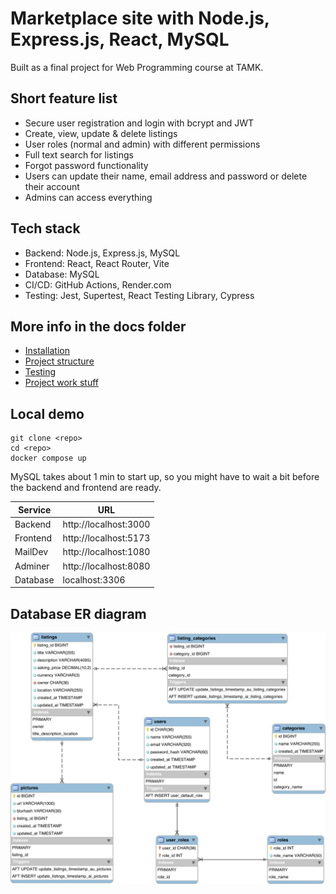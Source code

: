 # Marketplace site with Node.js, Express.js, React, MySQL

Built as a final project for Web Programming course at TAMK.

## Short feature list

- Secure user registration and login with bcrypt and JWT
- Create, view, update & delete listings
- User roles (normal and admin) with different permissions
- Full text search for listings
- Forgot password functionality
- Users can update their name, email address and password or delete their account
- Admins can access everything

## Tech stack

- Backend: Node.js, Express.js, MySQL
- Frontend: React, React Router, Vite
- Database: MySQL
- CI/CD: GitHub Actions, Render.com
- Testing: Jest, Supertest, React Testing Library, Cypress

## More info in the docs folder

- [Installation](docs/development/installation.md)
- [Project structure](docs/development/project-structure.md)
- [Testing](docs/development/testing.md)
- [Project work stuff](docs/project-work)

## Local demo

```
git clone <repo>
cd <repo>
docker compose up
```

MySQL takes about 1 min to start up, so you might have to wait a bit before the backend and frontend are ready.

| Service  | URL                   |
| -------- | --------------------- |
| Backend  | http://localhost:3000 |
| Frontend | http://localhost:5173 |
| MailDev  | http://localhost:1080 |
| Adminer  | http://localhost:8080 |
| Database | localhost:3306        |

## Database ER diagram

![ER diagram](db/db-er.svg)
